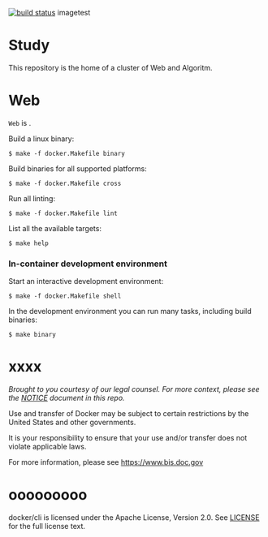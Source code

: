 
[![build status](https://img1.daumcdn.net/thumb/R1280x0/?scode=mtistory2&fname=https%3A%2F%2Fk.kakaocdn.net%2Fdn%2FwohVb%2FbtqFecu5Vh6%2FwbZ5Vsg0o7Ekijipi67GI1%2Fimg.png)]( http://52.79.196.232 )
imagetest

Study
==========

This repository is the home of a cluster of Web and Algoritm.

Web
===========

`Web` is .

Build a linux binary:

```
$ make -f docker.Makefile binary
```

Build binaries for all supported platforms:

```
$ make -f docker.Makefile cross
```

Run all linting:

```
$ make -f docker.Makefile lint
```

List all the available targets:

```
$ make help
```

### In-container development environment

Start an interactive development environment:

```
$ make -f docker.Makefile shell
```

In the development environment you can run many tasks, including build binaries:

```
$ make binary
```

xxxx
=====
*Brought to you courtesy of our legal counsel. For more context,
please see the [NOTICE](https://github.com/docker/cli/blob/master/NOTICE) document in this repo.*

Use and transfer of Docker may be subject to certain restrictions by the
United States and other governments.

It is your responsibility to ensure that your use and/or transfer does not
violate applicable laws.

For more information, please see https://www.bis.doc.gov

ooooooooo
=========
docker/cli is licensed under the Apache License, Version 2.0. See
[LICENSE](https://github.com/docker/docker/blob/master/LICENSE) for the full
license text.
